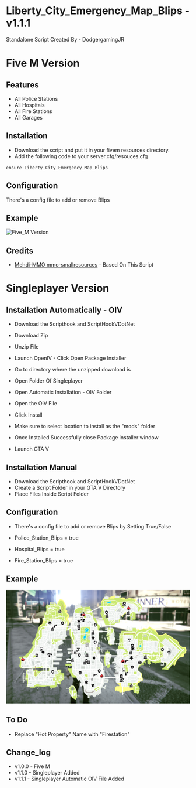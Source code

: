 # Liberty_City_Emergency_Map_Blips - v1.1.1
Standalone Script Created By - DodgergamingJR

# Five M Version 

## Features
* All Police Stations
* All Hospitals
* All Fire Stations
* All Garages


## Installation

- Download the script and put it in your fivem resources directory.
- Add the following code to your server.cfg/resouces.cfg

```
ensure Liberty_City_Emergency_Map_Blips
```

## Configuration

There's a config file to add or remove Blips

## Example
![Five_M Version](example/Five_M.png)

## Credits

* [Mehdi-MMO mmo-smallresources](https://github.com/Mehdi-MMO/mmo-smallresources) - Based On This Script


# Singleplayer Version 

## Installation Automatically - OIV

- Download the Scripthook and ScriptHookVDotNet

- Download Zip
- Unzip File
- Launch OpenIV - Click Open Package Installer
- Go to directory where the unzipped download is
- Open Folder Of Singleplayer
- Open Automatic Installation - OIV Folder
- Open the OIV File
- Click Install
- Make sure to select location to install as the "mods" folder
- Once Installed Successfully close Package installer window
- Launch GTA V

## Installation Manual

- Download the Scripthook and ScriptHookVDotNet
- Create a Script Folder in your GTA V Directory
- Place Files Inside Script Folder

## Configuration

- There's a config file to add or remove Blips by Setting True/False

- Police_Station_Blips = true
- Hospital_Blips = true
- Fire_Station_Blips = true

## Example
![Singleplayer Version](example/Singleplayer.png)

## To Do
- Replace "Hot Property" Name with "Firestation"

## Change_log
- v1.0.0 - Five M 
- v1.1.0 - Singleplayer Added
- v1.1.1 - Singleplayer Automatic OIV File Added